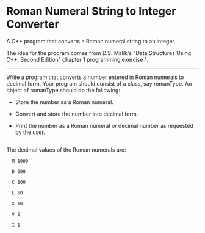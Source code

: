 # Roman Numeral String to Integer Converter
A C++ program that converts a Roman numeral string to an integer. 

The idea for the program comes from D.S. Malik's "Data Structures Using C++, Second Edition" chapter 1 programming exercise 1.  

<hr>
Write a program that converts a number entered in Roman numerals to decimal form. Your program should consist of a class, say romanType. An object of romanType should do the following:

- Store the number as a Roman numeral.
  
 - Convert and store the number into decimal form.
  
  - Print the number as a Roman numeral or decimal number as requested by the user. 
  <hr>
  
  The decimal values of the Roman numerals are:
      
      M 1000
      
      D 500 
  
      C 100 
  
      L 50 
 
      X 10
  
      V 5 
  
      I 1
